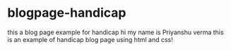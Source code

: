 # blogpage-handicap
this a blog page example for handicap
hi my name is Priyanshu verma
this is an example of handicap blog page using html and css!
